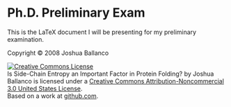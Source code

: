 Ph.D. Preliminary Exam
======================
This is the LaTeX document I will be presenting for my preliminary examination.

Copyright &copy; 2008 Joshua Ballanco

<a rel="license" href="http://creativecommons.org/licenses/by-nc/3.0/us/"><img alt="Creative Commons License" style="border-width:0" src="http://i.creativecommons.org/l/by-nc/3.0/us/88x31.png" /></a><br /><span xmlns:dc="http://purl.org/dc/elements/1.1/" href="http://purl.org/dc/dcmitype/Text" property="dc:title" rel="dc:type">Is Side-Chain Entropy an Important Factor in Protein Folding?</span> by <span xmlns:cc="http://creativecommons.org/ns#" property="cc:attributionName">Joshua Ballanco</span> is licensed under a <a rel="license" href="http://creativecommons.org/licenses/by-nc/3.0/us/">Creative Commons Attribution-Noncommercial 3.0 United States License</a>.<br />Based on a work at <a xmlns:dc="http://purl.org/dc/elements/1.1/" href="http://github.com/jballanc/prelim/tree/master" rel="dc:source">github.com</a>.

